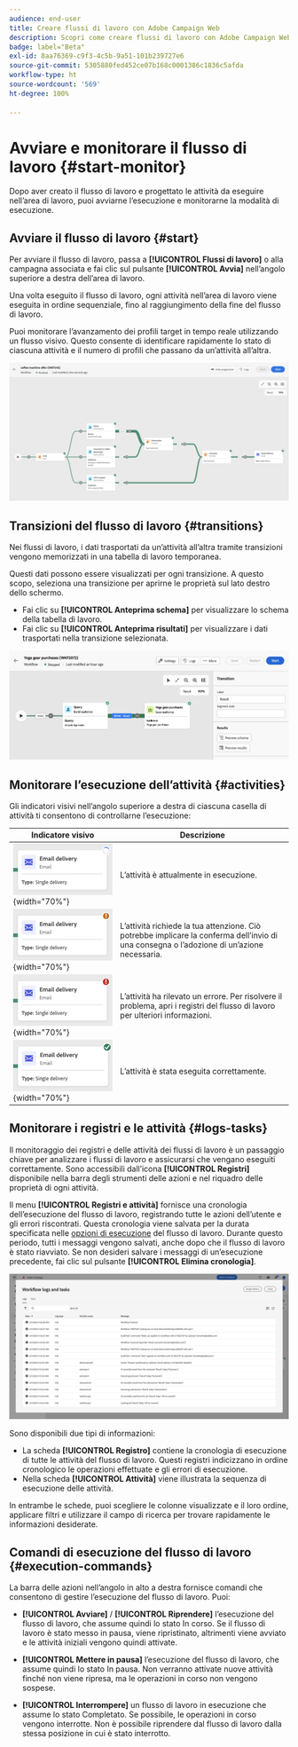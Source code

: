 ```yaml
---
audience: end-user
title: Creare flussi di lavoro con Adobe Campaign Web
description: Scopri come creare flussi di lavoro con Adobe Campaign Web
badge: label="Beta"
exl-id: 8aa76369-c9f3-4c5b-9a51-101b239727e6
source-git-commit: 5305880fed452ce07b168c0001386c1836c5afda
workflow-type: ht
source-wordcount: '569'
ht-degree: 100%

---
```


# Avviare e monitorare il flusso di lavoro {#start-monitor}

Dopo aver creato il flusso di lavoro e progettato le attività da eseguire nell’area di lavoro, puoi avviarne l’esecuzione e monitorarne la modalità di esecuzione.

## Avviare il flusso di lavoro {#start}

Per avviare il flusso di lavoro, passa a **[!UICONTROL Flussi di lavoro]** o alla campagna associata e fai clic sul pulsante **[!UICONTROL Avvia]** nell’angolo superiore a destra dell’area di lavoro.

Una volta eseguito il flusso di lavoro, ogni attività nell’area di lavoro viene eseguita in ordine sequenziale, fino al raggiungimento della fine del flusso di lavoro.

Puoi monitorare l’avanzamento dei profili target in tempo reale utilizzando un flusso visivo. Questo consente di identificare rapidamente lo stato di ciascuna attività e il numero di profili che passano da un’attività all’altra.

![](assets/workflow-execution.png)

## Transizioni del flusso di lavoro {#transitions}

Nei flussi di lavoro, i dati trasportati da un’attività all’altra tramite transizioni vengono memorizzati in una tabella di lavoro temporanea.

Questi dati possono essere visualizzati per ogni transizione. A questo scopo, seleziona una transizione per aprirne le proprietà sul lato destro dello schermo.

* Fai clic su **[!UICONTROL Anteprima schema]** per visualizzare lo schema della tabella di lavoro.
* Fai clic su **[!UICONTROL Anteprima risultati]** per visualizzare i dati trasportati nella transizione selezionata.

![](assets/transition.png)

## Monitorare l’esecuzione dell’attività {#activities}

Gli indicatori visivi nell’angolo superiore a destra di ciascuna casella di attività ti consentono di controllarne l’esecuzione:

| Indicatore visivo | Descrizione |
|-----|------------|
| ![](assets/activity-status-pending.png){width="70%"} | L’attività è attualmente in esecuzione. |
| ![](assets/activity-status-orange.png){width="70%"} | L’attività richiede la tua attenzione. Ciò potrebbe implicare la conferma dell’invio di una consegna o l’adozione di un’azione necessaria. |
| ![](assets/activity-status-red.png){width="70%"} | L’attività ha rilevato un errore. Per risolvere il problema, apri i registri del flusso di lavoro per ulteriori informazioni. |
| ![](assets/activity-status-green.png){width="70%"} | L’attività è stata eseguita correttamente. |

## Monitorare i registri e le attività {#logs-tasks}

Il monitoraggio dei registri e delle attività dei flussi di lavoro è un passaggio chiave per analizzare i flussi di lavoro e assicurarsi che vengano eseguiti correttamente. Sono accessibili dall’icona **[!UICONTROL Registri]** disponibile nella barra degli strumenti delle azioni e nel riquadro delle proprietà di ogni attività.

Il menu **[!UICONTROL Registri e attività]** fornisce una cronologia dell’esecuzione del flusso di lavoro, registrando tutte le azioni dell’utente e gli errori riscontrati. Questa cronologia viene salvata per la durata specificata nelle [opzioni di esecuzione](workflow-settings.md) del flusso di lavoro. Durante questo periodo, tutti i messaggi vengono salvati, anche dopo che il flusso di lavoro è stato riavviato. Se non desideri salvare i messaggi di un’esecuzione precedente, fai clic sul pulsante **[!UICONTROL Elimina cronologia]**.

![](assets/workflow-logs.png)

Sono disponibili due tipi di informazioni:

* La scheda **[!UICONTROL Registro]** contiene la cronologia di esecuzione di tutte le attività del flusso di lavoro. Questi registri indicizzano in ordine cronologico le operazioni effettuate e gli errori di esecuzione.
* Nella scheda **[!UICONTROL Attività]** viene illustrata la sequenza di esecuzione delle attività.

In entrambe le schede, puoi scegliere le colonne visualizzate e il loro ordine, applicare filtri e utilizzare il campo di ricerca per trovare rapidamente le informazioni desiderate.

## Comandi di esecuzione del flusso di lavoro {#execution-commands}

La barra delle azioni nell’angolo in alto a destra fornisce comandi che consentono di gestire l’esecuzione del flusso di lavoro. Puoi:

* **[!UICONTROL Avviare]** / **[!UICONTROL Riprendere]** l’esecuzione del flusso di lavoro, che assume quindi lo stato In corso. Se il flusso di lavoro è stato messo in pausa, viene ripristinato, altrimenti viene avviato e le attività iniziali vengono quindi attivate.

* **[!UICONTROL Mettere in pausa]** l’esecuzione del flusso di lavoro, che assume quindi lo stato In pausa. Non verranno attivate nuove attività finché non viene ripresa, ma le operazioni in corso non vengono sospese.

* **[!UICONTROL Interrompere]** un flusso di lavoro in esecuzione che assume lo stato Completato. Se possibile, le operazioni in corso vengono interrotte. Non è possibile riprendere dal flusso di lavoro dalla stessa posizione in cui è stato interrotto.
